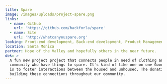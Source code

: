 ```yaml
---
title: Spare
image: /images/uploads/project-spare.png
links:
  - name: Github
    url: 'https://github.com/hackforla/spare'
  - name: Site
    url: 'http://whatcanyouspare.org'
looking: Front-end development, Back-end development, Product Management, and Marketing.
location: Santa Monica
partner: Hope of the Valley and hopefully others in the near future.
dek: >
  A fun new project project that connects people in need of clothing and other essentials with people in the
  community who have things to spare. It's kind of like one on one Goodwill. The main objective
  is to foster interactions between the housed and unhoused. The donation is the mechanism for
  building these connections throughout our community.
---
```


